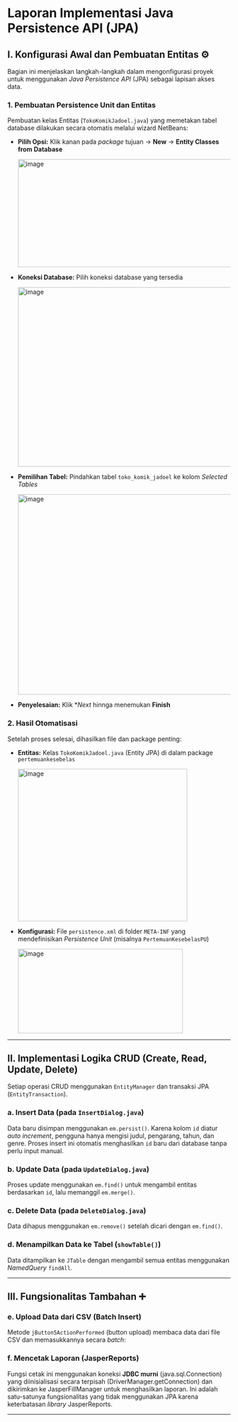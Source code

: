 # Laporan Implementasi Java Persistence API (JPA)

## I. Konfigurasi Awal dan Pembuatan Entitas ⚙️

Bagian ini menjelaskan langkah-langkah dalam mengonfigurasi proyek untuk menggunakan *Java Persistence API* (JPA) sebagai lapisan akses data.

### 1. Pembuatan Persistence Unit dan Entitas

Pembuatan kelas Entitas (`TokoKomikJadoel.java`) yang memetakan tabel database dilakukan secara otomatis melalui wizard NetBeans:

* **Pilih Opsi:** Klik kanan pada *package* tujuan → **New** → **Entity Classes from Database**

  <img width="575" height="243" alt="image" src="https://github.com/user-attachments/assets/6e7e8183-37a2-4d07-9ff5-1fa8623d961c" />

* **Koneksi Database:** Pilih koneksi database yang tersedia

  <img width="577" height="404" alt="image" src="https://github.com/user-attachments/assets/20416ef4-c3d7-4eb5-99f9-65b5954ce7a9" />

* **Pemilihan Tabel:** Pindahkan tabel `toko_komik_jadoel` ke kolom *Selected Tables*

  <img width="576" height="451" alt="image" src="https://github.com/user-attachments/assets/6dc12bfc-b6ab-4682-9c33-bb1f7dc7cc03" />

* **Penyelesaian:** Klik **Next* hinnga menemukan **Finish**

### 2. Hasil Otomatisasi

Setelah proses selesai, dihasilkan file dan package penting:

* **Entitas:** Kelas `TokoKomikJadoel.java` (Entity JPA) di dalam package `pertemuankesebelas`

  <img width="382" height="343" alt="image" src="https://github.com/user-attachments/assets/58c157a3-a8ca-4b47-823f-ed68f9b0bbb2" />

* **Konfigurasi:** File `persistence.xml` di folder `META-INF` yang mendefinisikan *Persistence Unit* (misalnya `PertemuanKesebelasPU`)

  <img width="372" height="190" alt="image" src="https://github.com/user-attachments/assets/5356d627-13a1-4219-9f69-02761541a7c7" />

---

## II. Implementasi Logika CRUD (Create, Read, Update, Delete)

Setiap operasi CRUD menggunakan `EntityManager` dan transaksi JPA (`EntityTransaction`).

### a. Insert Data (pada `InsertDialog.java`)

Data baru disimpan menggunakan `em.persist()`.
Karena kolom `id` diatur *auto increment*, pengguna hanya mengisi judul, pengarang, tahun, dan genre.
Proses insert ini otomatis menghasilkan `id` baru dari database tanpa perlu input manual.

### b. Update Data (pada `UpdateDialog.java`)

Proses update menggunakan `em.find()` untuk mengambil entitas berdasarkan `id`, lalu memanggil `em.merge()`.

### c. Delete Data (pada `DeleteDialog.java`)

Data dihapus menggunakan `em.remove()` setelah dicari dengan `em.find()`.

### d. Menampilkan Data ke Tabel (`showTable()`)

Data ditampilkan ke `JTable` dengan mengambil semua entitas menggunakan *NamedQuery* `findAll`.

---

## III. Fungsionalitas Tambahan ➕

### e. Upload Data dari CSV (Batch Insert)

Metode `jButton5ActionPerformed` (button upload) membaca data dari file CSV dan memasukkannya secara *batch*:

### f. Mencetak Laporan (JasperReports)

Fungsi cetak ini menggunakan koneksi **JDBC murni** (java.sql.Connection) yang diinisialisasi secara terpisah (DriverManager.getConnection) dan dikirimkan ke JasperFillManager untuk menghasilkan laporan. Ini adalah satu-satunya fungsionalitas yang tidak menggunakan JPA karena keterbatasan *library* JasperReports.

---
